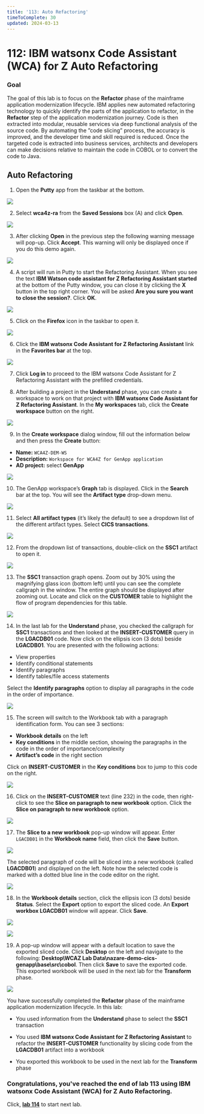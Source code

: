 ```yaml
---
title: '113: Auto Refactoring'
timeToComplete: 30
updated: 2024-03-13
---
```


# 112: IBM watsonx Code Assistant (WCA) for Z Auto Refactoring

### Goal

The goal of this lab is to focus on the **Refactor** phase of the mainframe application modernization lifecycle. IBM applies new automated refactoring technology to quickly identify the parts of the application to refactor, in the **Refactor** step of the application modernization journey. Code is then extracted into modular, reusable services via deep functional analysis of the source code. By automating the ”code slicing” process, the accuracy is improved, and the developer time and skill required is reduced. Once the targeted code is extracted into business services, architects and developers can make decisions relative to maintain the code in COBOL or to convert the code to Java.


## Auto Refactoring

1. Open the **Putty** app from the taskbar at the bottom.

  ![](./images/113/open-putty.png)

2. Select **wca4z-ra** from the **Saved Sessions** box (A) and click **Open**.

  ![](./images/113/putty-config.png)

3. After clicking **Open** in the previous step the following warning message will pop-up. Click **Accept**. This warning will only be displayed once if you do this demo again.

  ![](./images/113/warning-popup.png)

4. A script will run in Putty to start the Refactoring Assistant. When you see the text **IBM Watson code assistant for Z Refactoring Assistant started** at the bottom of the Putty window, you can close it by clicking the **X** button in the top right corner. You will be asked **Are you sure you want to close the session?**. Click **OK**.

  ![](./images/113/putty.png)

5. Click on the **Firefox** icon in the taskbar to open it.

  ![](./images/113/open-firefox.png)

6. Click the **IBM watsonx Code Assistant for Z Refactoring Assistant** link in the **Favorites bar** at the top.

  ![](./images/113/firefox-favorites-bar.png)

7. Click **Log in** to proceed to the IBM watsonx Code Assistant for Z Refactoring Assistant with the prefilled credentials.

8. After building a project in the **Understand** phase, you can create a workspace to work on that project with **IBM watsonx Code Assistant for Z Refactoring Assistant**. In the **My workspaces** tab, click the **Create workspace** button on the right.

  ![](./images/113/create-workspace.png)

9. In the **Create workspace** dialog window, fill out the information below and then press the **Create** button:

  - **Name:** `WCA4Z-DEM-WS`
  - **Description:** `Workspace for WCA4Z for GenApp application`
  - **AD project:** select **GenApp**

  ![](./images/113/create-workspace-filled.png)

10. The GenApp workspace’s **Graph** tab is displayed. Click in the **Search** bar at the top. You will see the **Artifact type** drop-down menu.

  ![](./images/113/artifact-search-bar.png)

11. Select **All artifact types** (it’s likely the default) to see a dropdown list of the different artifact types. Select **CICS transactions**.

  ![](./images/113/select-cics-transactions.png)

12. From the dropdown list of transactions, double-click on the **SSC1** artifact to open it.

  ![](./images/113/select-ssc1.png)

13. The **SSC1** transaction graph opens. Zoom out by 30% using the magnifying glass icon (bottom left) until you can see the complete callgraph in the window. The entire graph should be displayed after zooming out. Locate and click on the **CUSTOMER** table to highlight the flow of program dependencies for this table.

  ![](./images/113/select-customer.png)

14. In the last lab for the **Understand** phase, you checked the callgraph for **SSC1** transactions and then looked at the **INSERT-CUSTOMER** query in the **LGACDB01** code. Now click on the ellipsis icon (3 dots) beside **LGACDB01**. You are presented with the following actions:

  - View properties
  - Identify conditional statements
  - Identify paragraphs
  - Identify tables/file access statements

  Select the **Identify paragraphs** option to display all paragraphs in the code in the order of importance.

  ![](./images/113/identify-paragraphs.png)

15. The screen will switch to the Workbook tab with a paragraph identification form. You can see 3 sections:
  
  - **Workbook details** on the left
  - **Key conditions** in the middle section, showing the paragraphs in the code in the order of importance/complexity
  - **Artifact’s code** in the right section

  Click on **INSERT-CUSTOMER** in the **Key conditions** box to jump to this code on the right.

  ![](./images/113/select-insert-customer.png)

16. Click on the **INSERT-CUSTOMER** text (line 232) in the code, then right-click to see the **Slice on paragraph to new workbook** option. Click the **Slice on paragraph to new workbook** option.

  ![](./images/113/slice-on-paragraph.png)

17. The **Slice to a new workbook** pop-up window will appear. Enter `LGACDB01` in the **Workbook name** field, then click the **Save** button.

  ![](./images/113/slice-to-new-workbook.png)

  The selected paragraph of code will be sliced into a new workbook (called **LGACDB01**) and displayed on the left. Note how the selected code is marked with a dotted blue line in the code editor on the right.

  ![](./images/113/new-workbook.png)

18. In the **Workbook details** section, click the ellipsis icon (3 dots) beside **Status**. Select the **Export** option to export the sliced code. An **Export workbox LGACDB01** window will appear. Click **Save**.

  ![](./images/113/select-export.png)

  ![](./images/113/export-workbook.png)

19. A pop-up window will appear with a default location to save the exported sliced code. Click **Desktop** on the left and navigate to the following: **Desktop\WCAZ Lab Data\nazare-demo-cics-genapp\base\src\cobol**. Then click **Save** to save the exported code. This exported workbook will be used in the next lab for the **Transform** phase.

  ![](./images/113/save-exported-workbook.png)

You have successfully completed the **Refactor** phase of the mainframe application modernization lifecycle. In this lab: 

  - You used information from the **Understand** phase to select the **SSC1** transaction

  - You used **IBM watsonx Code Assistant for Z Refactoring Assistant** to refactor the **INSERT-CUSTOMER** functionality by slicing code from the **LGACDB01** artifact into a workbook

  - You exported this workbook to be used in the next lab for the **Transform** phase

### Congratulations, you've reached the end of lab 113 using IBM watsonx Code Assistant (WCA) for Z Auto Refactoring.

Click, **[lab 114](/watsonx/codeassistant/z/114)** to start next lab.
